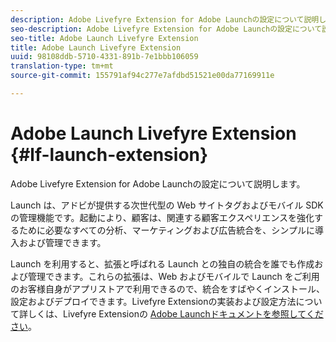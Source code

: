 ```yaml
---
description: Adobe Livefyre Extension for Adobe Launchの設定について説明します。
seo-description: Adobe Livefyre Extension for Adobe Launchの設定について説明します。
seo-title: Adobe Launch Livefyre Extension
title: Adobe Launch Livefyre Extension
uuid: 98108ddb-5710-4331-891b-7e1bbb106059
translation-type: tm+mt
source-git-commit: 155791af94c277e7afdbd51521e00da77169911e

---
```


# Adobe Launch Livefyre Extension {#lf-launch-extension}

Adobe Livefyre Extension for Adobe Launchの設定について説明します。

Launch は、アドビが提供する次世代型の Web サイトタグおよびモバイル SDK の管理機能です。起動により、顧客は、関連する顧客エクスペリエンスを強化するために必要なすべての分析、マーケティングおよび広告統合を、シンプルに導入および管理できます。

Launch を利用すると、拡張と呼ばれる Launch との独自の統合を誰でも作成および管理できます。これらの拡張は、Web およびモバイルで Launch をご利用のお客様自身がアプリストアで利用できるので、統合をすばやくインストール、設定およびデプロイできます。Livefyre Extensionの実装および設定方法について詳しくは、Livefyre Extensionの [Adobe Launchドキュメントを参照してください](https://docs.adobelaunch.com/extension-reference/web/adobe-livefyre-extension)。